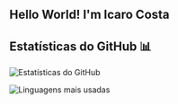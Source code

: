 ## Hello World! I'm Icaro Costa

## Estatísticas do GitHub 📊

![Estatísticas do GitHub](https://github-readme-stats.vercel.app/api?username=IcaroCos19&show_icons=true&theme=radical)

![Linguagens mais usadas](https://github-readme-stats.vercel.app/api/top-langs/?username=IcaroCos19&layout=compact&theme=radical)